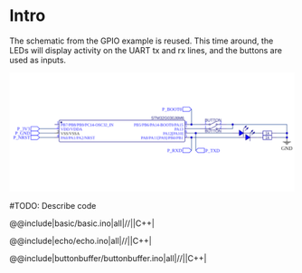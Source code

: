 # Intro

The schematic from the GPIO example is reused. This time around, the LEDs will display activity on the UART tx and rx lines, and the buttons are used as inputs.

![Circuit schematic](schematic.png "Schematic")

#TODO: Describe code

@@include|basic/basic.ino|all|//||C++|

@@include|echo/echo.ino|all|//||C++|

@@include|buttonbuffer/buttonbuffer.ino|all|//||C++|
